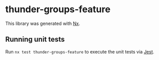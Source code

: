 # thunder-groups-feature

This library was generated with [Nx](https://nx.dev).

## Running unit tests

Run `nx test thunder-groups-feature` to execute the unit tests via [Jest](https://jestjs.io).

